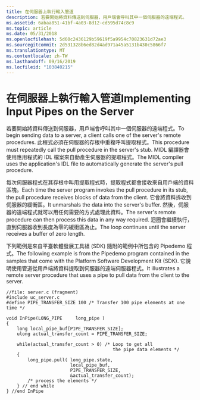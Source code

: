 ```yaml
---
title: 在伺服器上執行輸入管道
description: 若要開始將資料傳送到伺服器，用戶端會呼叫其中一個伺服器的遠端程式。
ms.assetid: 6abaa851-41bf-4a03-8d12-cd595d74c8c9
ms.topic: article
ms.date: 05/31/2018
ms.openlocfilehash: 5d60c2436129b59619f5a9954c70823631d72ae3
ms.sourcegitcommit: 2d531328b6ed82d4ad971a45a5131b430c5866f7
ms.translationtype: MT
ms.contentlocale: zh-TW
ms.lasthandoff: 09/16/2019
ms.locfileid: "103840215"
---
```

# <a name="implementing-input-pipes-on-the-server"></a><span data-ttu-id="6c4d1-103">在伺服器上執行輸入管道</span><span class="sxs-lookup"><span data-stu-id="6c4d1-103">Implementing Input Pipes on the Server</span></span>

<span data-ttu-id="6c4d1-104">若要開始將資料傳送到伺服器，用戶端會呼叫其中一個伺服器的遠端程式。</span><span class="sxs-lookup"><span data-stu-id="6c4d1-104">To begin sending data to a server, a client calls one of the server's remote procedures.</span></span> <span data-ttu-id="6c4d1-105">此程式必須在伺服器的存根中重複呼叫提取程式。</span><span class="sxs-lookup"><span data-stu-id="6c4d1-105">This procedure must repeatedly call the pull procedure in the server's stub.</span></span> <span data-ttu-id="6c4d1-106">MIDL 編譯器會使用應用程式的 IDL 檔案來自動產生伺服器的提取程式。</span><span class="sxs-lookup"><span data-stu-id="6c4d1-106">The MIDL compiler uses the application's IDL file to automatically generate the server's pull procedure.</span></span>

<span data-ttu-id="6c4d1-107">每次伺服器程式在其存根中叫用提取程式時，提取程式都會接收來自用戶端的資料區塊。</span><span class="sxs-lookup"><span data-stu-id="6c4d1-107">Each time the server program invokes the pull procedure in its stub, the pull procedure receives blocks of data from the client.</span></span> <span data-ttu-id="6c4d1-108">它會將資料拆收到伺服器的緩衝區。</span><span class="sxs-lookup"><span data-stu-id="6c4d1-108">It unmarshals the data into the server's buffer.</span></span> <span data-ttu-id="6c4d1-109">然後，伺服器的遠端程式就可以用任何需要的方式處理此資料。</span><span class="sxs-lookup"><span data-stu-id="6c4d1-109">The server's remote procedure can then process this data in any way required.</span></span> <span data-ttu-id="6c4d1-110">迴圈會繼續執行，直到伺服器收到長度為零的緩衝區為止。</span><span class="sxs-lookup"><span data-stu-id="6c4d1-110">The loop continues until the server receives a buffer of zero length.</span></span>

<span data-ttu-id="6c4d1-111">下列範例是來自平臺軟體發展工具組 (SDK) 隨附的範例中所包含的 Pipedemo 程式。</span><span class="sxs-lookup"><span data-stu-id="6c4d1-111">The following example is from the Pipedemo program contained in the samples that come with the Platform Software Development Kit (SDK).</span></span> <span data-ttu-id="6c4d1-112">它說明使用管道從用戶端將資料提取到伺服器的遠端伺服器程式。</span><span class="sxs-lookup"><span data-stu-id="6c4d1-112">It illustrates a remote server procedure that uses a pipe to pull data from the client to the server.</span></span>

``` syntax
//file: server.c (fragment)
#include uc_server.c
#define PIPE_TRANSFER_SIZE 100 /* Transfer 100 pipe elements at one time */
 
void InPipe(LONG_PIPE     long_pipe )
{
    long local_pipe_buf[PIPE_TRANSFER_SIZE];
    ulong actual_transfer_count = PIPE_TRANSFER_SIZE;
 
    while(actual_transfer_count > 0) /* Loop to get all 
                                        the pipe data elements */
    {
        long_pipe.pull( long_pipe.state,
                        local_pipe_buf,
                        PIPE_TRANSFER_SIZE,
                        &actual_transfer_count);
        /* process the elements */
    } // end while
} //end InPipe
```

 

 




